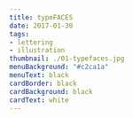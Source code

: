 ```yaml
---
title: typeFACES
date: 2017-01-30
tags:
- lettering
- illustration
thumbnail: ./01-typefaces.jpg
menuBackground: "#c2ca1a"
menuText: black
cardBorder: black
cardBackground: black
cardText: white
---
```

